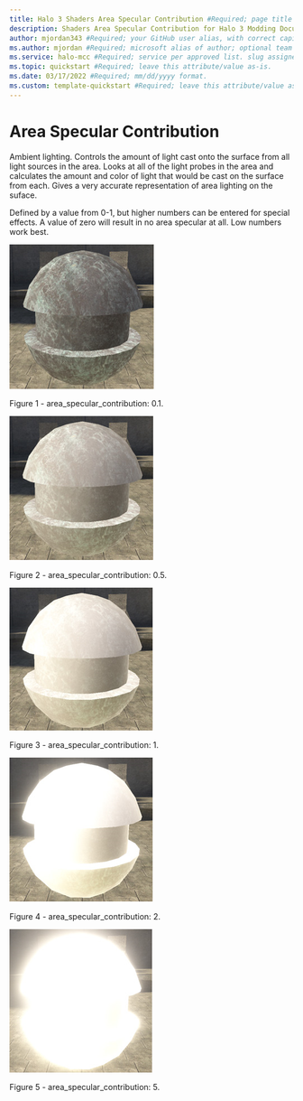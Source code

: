 ```yaml
---
title: Halo 3 Shaders Area Specular Contribution #Required; page title is displayed in search results. Include the brand.
description: Shaders Area Specular Contribution for Halo 3 Modding Documentation. #Required; article description that is displayed in search results. 
author: mjordan343 #Required; your GitHub user alias, with correct capitalization.
ms.author: mjordan #Required; microsoft alias of author; optional team alias.
ms.service: halo-mcc #Required; service per approved list. slug assigned by ACOM.
ms.topic: quickstart #Required; leave this attribute/value as-is.
ms.date: 03/17/2022 #Required; mm/dd/yyyy format.
ms.custom: template-quickstart #Required; leave this attribute/value as-is.
---
```


# Area Specular Contribution

Ambient lighting. Controls the amount of light cast onto the surface from all light sources in the area. Looks at all of the light probes in the area and calculates the amount and color of light that would be cast on the surface from each. Gives a very accurate representation of area lighting on the suface.

Defined by a value from 0-1, but higher numbers can be entered for special effects. A value of zero will result in no area specular at all. Low numbers work best.

![Object showing the Area Specular set to zero point one.](./media/H3_Shaders_AreaSpec01.png)

Figure 1 -  area_specular_contribution: 0.1.

![Object showing the Area Specular set to zero point five.](./media/H3_Shaders_AreaSpec05.png)

Figure 2 -  area_specular_contribution: 0.5.

![Object showing the Area Specular set to one .](./media/H3_Shaders_AreaSpec1.png)

Figure 3 -  area_specular_contribution: 1.

![Object showing the Area Specular set to two.](./media/H3_Shaders_AreaSpec2.png)

Figure 4 -  area_specular_contribution: 2.

![Object showing the Area Specular set to five.](./media/H3_Shaders_AreaSpec5.png)

Figure 5 -  area_specular_contribution: 5.
